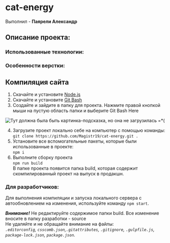# cat-energy #
Выполнил - **Паярели Александр**

## Описание проекта:

### Использованные технологии:

### Особенности верстки:

## Компиляция сайта

1) Скачайте и установите [Node.js](https://nodejs.org/en/ "Ссылка на оф. сайт Node.js")
2) Скачайте и установите [Git Bash](https://git-scm.com/downloads "Ссылка на скачку Git Bash")
3) Создайте и зайдите в папку для проекта. Нажмите правой кнопкой мыши на пустую область папки и выберите Git Bash Here

![Тут должна была быть картинка-подсказка, но она не загрузилась =*(](https://a.radikal.ru/a27/1810/e3/039fb460e246.png)

4) Загрузите проект локально себе на компьютер с помощью команды:<br/>
`git clone https://github.com/Magistr19/cat-energy.git .`
5) Установите все вспомогательные пакеты, которые были использованные в проекте:<br/>
`npm i`
6) Выполните сборку проекта <br/>
`npm run build`<br/>
В папке проекта появится папка build, которая содержит скомпилированный проект на выпуск в продакшн. 

### Для разработчиков:

Для выполнения компиляции и запуска локального сервера с автообновлением на изменения, используйте команду `npm start`.<br/>

___Внимание!___ Не редактируйте содержимое папки build. Все изменение вносите в папку разработки - source<br/>
Не удаляйте и не обращайте внимание на файлы:<br/>
_`.editorconfig`, `csscomb.json`,`.gitattributes`, `.gitignore`, `.gulpfile.js`, `package-lock.json`, `package.json`._
